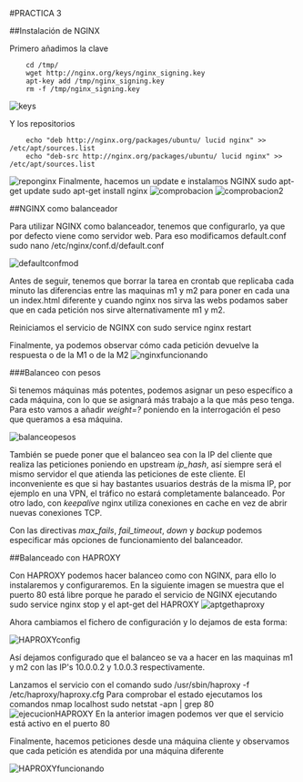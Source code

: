 #PRACTICA 3

##Instalación de NGINX

Primero añadimos la clave

``` 
	cd /tmp/
    wget http://nginx.org/keys/nginx_signing.key
    apt-key add /tmp/nginx_signing.key
    rm -f /tmp/nginx_signing.key
```

![keys](./1nginxkey.png "Añadir clave apt")

Y los repositorios

```
	echo "deb http://nginx.org/packages/ubuntu/ lucid nginx" >> /etc/apt/sources.list
    echo "deb-src http://nginx.org/packages/ubuntu/ lucid nginx" >> /etc/apt/sources.list
```

![reponginx](./2reposnginx.png "Añadir repositorios NGINX")
Finalmente, hacemos un update e instalamos NGINX
    sudo apt-get update
    sudo apt-get install nginx
![comprobacion](./3comprobacionnginxinstalado.png "dpkg instalado")
![comprobacion2](./4curllocalhostnginx.png "curl nginx instalado")

##NGINX como balanceador

Para utilizar NGINX como balanceador, tenemos que configurarlo, ya que por defecto viene como servidor web. Para eso modificamos default.conf
    sudo nano /etc/nginx/conf.d/default.conf

![defaultconfmod](./5defaultconfmodificado.png "Default.conf modificado")

Antes de seguir, tenemos que borrar la tarea en crontab que replicaba cada minuto las diferencias entre las maquinas m1 y m2 para poner en cada una un index.html diferente y cuando nginx nos
sirva las webs podamos saber que en cada petición nos sirve alternativamente m1 y m2.

Reiniciamos el servicio de NGINX con
    sudo service nginx restart

Finalmente, ya podemos observar cómo cada petición devuelve la respuesta o de la M1 o de la M2
![nginxfuncionando](./6nginxfuncionando.png "NGINX balanceando")

###Balanceo con pesos

Si tenemos máquinas más potentes, podemos asignar un peso específico a cada máquina, con lo que se asignará más trabajo a la que más peso tenga.
Para esto vamos a añadir *weight=?* poniendo en la interrogación el peso que queramos a esa máquina.

![balanceopesos](./7balanceopesos.png "Balanceado con pesos")

También se puede poner que el balanceo sea con la IP del cliente que realiza las peticiones poniendo en upstream *ip_hash*, así siempre será el mismo servidor el que atienda las peticiones de este cliente. El inconveniente es que si hay bastantes usuarios destrás de la misma IP, por ejemplo en una VPN, el tráfico no estará completamente balanceado.
Por otro lado, con *keepalive* nginx utiliza conexiones en cache en vez de abrir nuevas conexiones TCP.

Con las directivas *max_fails*, *fail_timeout*, *down* y *backup* podemos especificar más opciones de funcionamiento del balanceador.

##Balanceado con HAPROXY

Con HAPROXY podemos hacer balanceo como con NGINX, para ello lo instalaremos y configuraremos.
En la siguiente imagen se muestra que el puerto 80 está libre porque he parado el servicio de NGINX ejecutando
    sudo service nginx stop
y el apt-get del HAPROXY
![aptgethaproxy](./8aptgethaproxy.png "Aptget de HAPROXY")

Ahora cambiamos el fichero de configuración y lo dejamos de esta forma:

![HAPROXYconfig](./9haproxycfg.png "Configuracion de HAPROXY")

Así dejamos configurado que el balanceo se va a hacer en las maquinas m1 y m2 con las IP's 10.0.0.2 y 1.0.0.3 respectivamente.

Lanzamos el servicio con el comando
    sudo /usr/sbin/haproxy -f /etc/haproxy/haproxy.cfg
Para comprobar el estado ejecutamos los comandos
    nmap localhost
    sudo netstat -apn | grep 80
![ejecucionHAPROXY](./91ejecucionhaproxy.png "Ejecución de HAPROXY")
En la anterior imagen podemos ver que el servicio está activo en el puerto 80

Finalmente, hacemos peticiones desde una máquina cliente y observamos que cada petición
es atendida por una máquina diferente

![HAPROXYfuncionando](./92haproxyfuncionando.png "HAPROXY en funcionamiento")
